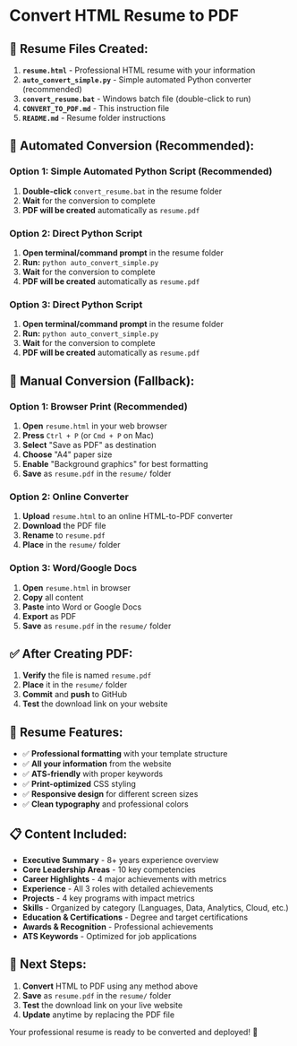 # Convert HTML Resume to PDF

## 📄 **Resume Files Created:**

1. **`resume.html`** - Professional HTML resume with your information
2. **`auto_convert_simple.py`** - Simple automated Python converter (recommended)
3. **`convert_resume.bat`** - Windows batch file (double-click to run)
4. **`CONVERT_TO_PDF.md`** - This instruction file
5. **`README.md`** - Resume folder instructions

## 🚀 **Automated Conversion (Recommended):**

### **Option 1: Simple Automated Python Script (Recommended)**
1. **Double-click** `convert_resume.bat` in the resume folder
2. **Wait** for the conversion to complete
3. **PDF will be created** automatically as `resume.pdf`

### **Option 2: Direct Python Script**
1. **Open terminal/command prompt** in the resume folder
2. **Run:** `python auto_convert_simple.py`
3. **Wait** for the conversion to complete
4. **PDF will be created** automatically as `resume.pdf`

### **Option 3: Direct Python Script**
1. **Open terminal/command prompt** in the resume folder
2. **Run:** `python auto_convert_simple.py`
3. **Wait** for the conversion to complete
4. **PDF will be created** automatically as `resume.pdf`

## 🎯 **Manual Conversion (Fallback):**

### **Option 1: Browser Print (Recommended)**
1. **Open** `resume.html` in your web browser
2. **Press** `Ctrl + P` (or `Cmd + P` on Mac)
3. **Select** "Save as PDF" as destination
4. **Choose** "A4" paper size
5. **Enable** "Background graphics" for best formatting
6. **Save** as `resume.pdf` in the `resume/` folder

### **Option 2: Online Converter**
1. **Upload** `resume.html` to an online HTML-to-PDF converter
2. **Download** the PDF file
3. **Rename** to `resume.pdf`
4. **Place** in the `resume/` folder

### **Option 3: Word/Google Docs**
1. **Open** `resume.html` in browser
2. **Copy** all content
3. **Paste** into Word or Google Docs
4. **Export** as PDF
5. **Save** as `resume.pdf` in the `resume/` folder

## ✅ **After Creating PDF:**

1. **Verify** the file is named `resume.pdf`
2. **Place** it in the `resume/` folder
3. **Commit** and **push** to GitHub
4. **Test** the download link on your website

## 🎨 **Resume Features:**

- ✅ **Professional formatting** with your template structure
- ✅ **All your information** from the website
- ✅ **ATS-friendly** with proper keywords
- ✅ **Print-optimized** CSS styling
- ✅ **Responsive design** for different screen sizes
- ✅ **Clean typography** and professional colors

## 📋 **Content Included:**

- **Executive Summary** - 8+ years experience overview
- **Core Leadership Areas** - 10 key competencies
- **Career Highlights** - 4 major achievements with metrics
- **Experience** - All 3 roles with detailed achievements
- **Projects** - 4 key programs with impact metrics
- **Skills** - Organized by category (Languages, Data, Analytics, Cloud, etc.)
- **Education & Certifications** - Degree and target certifications
- **Awards & Recognition** - Professional achievements
- **ATS Keywords** - Optimized for job applications

## 🚀 **Next Steps:**

1. **Convert** HTML to PDF using any method above
2. **Save** as `resume.pdf` in the `resume/` folder
3. **Test** the download link on your live website
4. **Update** anytime by replacing the PDF file

Your professional resume is ready to be converted and deployed! 🎉

